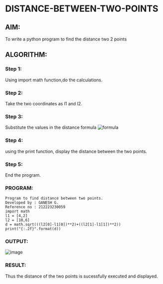 # DISTANCE-BETWEEN-TWO-POINTS

## AIM:
To write a python program to find the distance two 2 points
## ALGORITHM:
### Step 1: 
Using import math function,do the calculations.
### Step 2: 
Take the two coordinates as l1 and l2.
### Step 3: 
Substitute the values in the distance formula  ![formula](/formula.JPG)
### Step 4: 
using the print function, display the distance between the two points.
### Step 5: 
End the program.
### PROGRAM:
~~~
Program to find distance between two points.
Developed by : GANESH G.
Reference no : 212223230059
import math 
l1 = [4,2]
l2 = [10,6]
d = math.sqrt(((l2[0]-l1[0])**2)+((l2[1]-l1[1])**2))
print("{:.2f}".format(d))
~~~
### OUTPUT:
![image](https://github.com/ganesh10082006/DISTANCE-BETWEEN-TWO-POINTS/assets/151981672/99611a73-8a13-482e-95f2-4eea473bb61c)


### RESULT:
Thus the distance of the two points is sucessfully executed and displayed.

